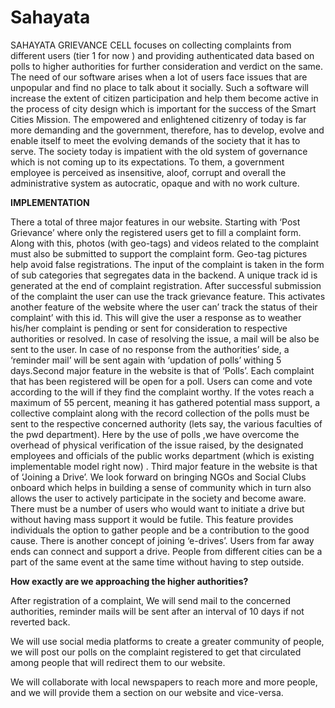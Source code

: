 # Sahayata
SAHAYATA GRIEVANCE CELL focuses on collecting complaints from different users (tier 1 for now ) and providing  authenticated data based on polls to higher authorities for further consideration and verdict on the same. The need of our software arises when a lot of users face issues that are unpopular and find no place to talk about it socially. Such a software will increase the extent of citizen participation and help them become active in the process of city design which is important for the success of the Smart Cities Mission. The empowered and enlightened citizenry of today is far more demanding and the government, therefore, has to develop, evolve and enable itself to meet the evolving demands of the society that it has to serve. The society today is impatient with the old system of governance which is not coming up to its expectations. To them, a government employee is perceived as insensitive, aloof, corrupt and overall the administrative system as autocratic, opaque and with no work culture.

**IMPLEMENTATION**

There a total of three major features in our website. Starting with ‘Post Grievance’ where only the registered users get to fill a complaint form. Along with this, photos (with geo-tags) and videos related to the complaint must also be submitted to support the complaint form. Geo-tag pictures help avoid false registrations. The input of the complaint is taken in the form of sub categories that segregates data in the backend. A unique track id is generated at the end of complaint registration. After successful submission of the complaint the user can use the track grievance feature. This activates another feature of the website where the user can’ track the status of their complaint’ with this id. This will give the user a response as to weather his/her complaint is pending or sent for consideration to respective authorities or resolved. In case of resolving the issue, a mail will be also be sent to the user. In case of no response from the authorities’ side, a ‘reminder mail’ will be sent again with ‘updation of polls’ withing 5 days.Second major feature in the website is that of ‘Polls’. Each complaint that has been registered will be open for a poll. Users can come and vote according to the will if they find the complaint worthy. If the votes reach a maximum of 55 percent, meaning it has gathered potential mass support, a collective complaint along with the record collection of the polls must be sent to the respective concerned authority (lets say, the various faculties of the pwd department). Here by the use of polls ,we have overcome the overhead of physical verification of the issue raised, by the designated employees
and officials of the public works department (which is existing implementable model right now) . Third major feature in the website is that of ‘Joining a Drive’. We look forward on bringing NGOs and Social Clubs onboard which helps in building a sense of community which in turn also allows the user to actively participate in the society and become aware. There must be a number of users who would want to initiate a drive but without having mass support it would be futile. This feature provides individuals the option to gather people and be a contribution to the good cause. There is another concept of joining ‘e-drives’. Users from far away ends can connect and support a drive. People from different cities can be a part of the same event at the same time without having to step outside.

**How exactly are we approaching the higher authorities?**

After registration of a complaint, We will send mail to the concerned authorities, reminder mails will be sent after an interval of 10 days if not reverted back.

We will use social media platforms to create a greater community of people, we will post our polls on the complaint registered to get that circulated among people that will redirect them to our website.

We will collaborate with local newspapers to reach more and more people, and we will provide them a section on our website and vice-versa.
